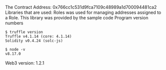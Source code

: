 The Contract Address: 0x766cc1c531d9fca7109c48989a1d700094481ca2
Libraries that are used: Roles was used for managing addresses assigned to a Role. This library 
was provided by the sample code
Program version numbers
```
$ truffle version
Truffle v4.1.14 (core: 4.1.14)
Solidity v0.4.24 (solc-js)

$ node -v
v8.17.0
```
Web3 version: 1.2.1

